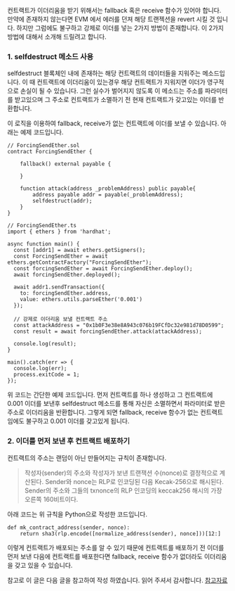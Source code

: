 컨트랙트가 이더리움을 받기 위해서는 fallback 혹은 receive 함수가 있어야 합니다. 만약에 존재하지 않는다면 EVM 에서 에러를 던져 해당 트랜젝션을 revert 시킬 것 입니다. 하지만 그럼에도 불구하고 강제로 이더를 넣는 2가지 방법이 존재합니다. 이 2가지 방법에 대해서 소개해 드릴려고 합니다.



### 1. selfdestruct 메소드 사용

selfdestruct 블록체인 내에 존재하는 해당 컨트랙트의 데이터들을 지워주는 메소드입니다.
이 때 컨트랙트에 이더리움이 있는경우 해당 컨트랙트가 지워지면 이더가 영구적으로 손실이 될 수 있습니다.
그런 실수가 벌어지지 않도록 이 메소드는 주소를 파라미터를 받고있으며
그 주소로 컨트랙트가 소멸하기 전 현재 컨트랙트가 갖고있는 이더를 반환합니다.

이 로직을 이용하여 fallback, receive가 없는 컨트랙트에 이더를 보낼 수 있습니다.
아래는 예제 코드입니다.


```
// ForcingSendEther.sol
contract ForcingSendEther {

    fallback() external payable {

    }

    function attack(address _problemAddress) public payable{
        address payable addr = payable(_problemAddress);
        selfdestruct(addr);
    }
}

```

```
// ForcingSendEther.ts
import { ethers } from 'hardhat';

async function main() {
  const [addr1] = await ethers.getSigners();
  const ForcingSendEther = await ethers.getContractFactory("ForcingSendEther");
  const forcingSendEther = await ForcingSendEther.deploy();
  await forcingSendEther.deployed();

  await addr1.sendTransaction({
    to: forcingSendEther.address,
    value: ethers.utils.parseEther('0.001')
  });

  // 강제로 이더리움 보낼 컨트랙트 주소 
  const attackAddress = "0x1b0F3e38e8A943c076b19FCfDc32e981d78D0599"; 
  const result = await forcingSendEther.attack(attackAddress);

  console.log(result);
}

main().catch(err => {
  console.log(err);
  process.exitCode = 1;
});
```

위 코드는 간단한 예제 코드입니다.
먼저 컨트랙트를 하나 생성하고 그 컨트랙트에 0.001 이더를 보낸후
selfdestruct 메소드를 통해 자신은 소멸하면서 파라미터로 받은 주소로 이더리움을 반환합니다.
그렇게 되면 fallback, receive 함수가 없는 컨트랙트임에도 불구하고 0.001 이더를 갖고있게 됩니다.


### 2. 이더를 먼저 보낸 후 컨트랙트 배포하기

컨트랙트의 주소는 랜덤이 아닌 만들어지는 규칙이 존재합니다.
> 작성자(sender)의 주소와 작성자가 보낸 트랜잭션 수(nonce)로 결정적으로 계산된다. Sender와 nonce는 RLP로 인코딩된 다음 Kecak-256으로 해시된다.
Sender의 주소와 그들의 txnonce의 RLP 인코딩의 keccak256 해시의 가장 오른쪽 160비트이다.


아래 코드는 위 규칙을 Python으로 작성한 코드입니다.

```
def mk_contract_address(sender, nonce):
    return sha3(rlp.encode([normalize_address(sender), nonce]))[12:]
```

이렇게 컨트랙트가 배포되는 주소를 알 수 있기 때문에
컨트랙트를 배포하기 전 이더를 먼저 보낸 다음에 컨트랙트를 배포한다면 fallback, receive 함수가 없더라도 이더리움을 갖고 있을 수 있습니다.

참고로 이 글은 다음 글을 참고하여 작성 하였습니다. 읽어 주셔서 감사합니다.
[참고자료](https://medium.com/@alexsherbuck/two-ways-to-force-ether-into-a-contract-1543c1311c56)

